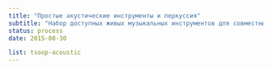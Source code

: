 ```yaml
---
title: "Простые акустические инструменты и перкуссия"
subtitle: "Набор доступных живых музыкальных инструментов для совместных джемов"
status: process
date: 2015-08-30

list: tsoop-acoustic
---
```

